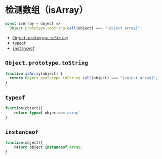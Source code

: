 # 检测数组（isArray）

```js
const isArray = object =>
  Object.prototype.toString.call(object) === "[object Array]";
```

- [`Object.prototype.toString`](#objectprototypetostring)
- [`typeof`](#typeof)
- [`instanceof`](#instanceof)

## `Object.prototype.toString`

```js
function isArray(object) {
  return Object.prototype.toString.call(object) === "[object Array]";
}
```

## `typeof`

```js
function(object){
    return typeof object==='array'
}
```

## `instanceof`

```js
function(object){
    return object instanceof Array;
}
```
